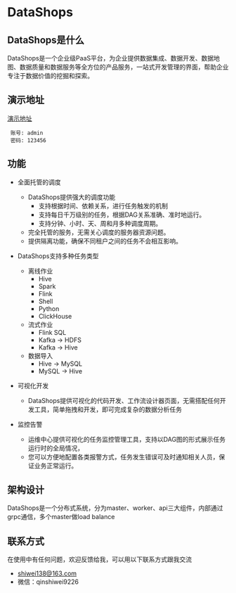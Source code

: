 # DataShops

## DataShops是什么
DataShops是一个企业级PaaS平台，为企业提供数据集成、数据开发、数据地图、数据质量和数据服务等全方位的产品服务，一站式开发管理的界面，帮助企业专注于数据价值的挖掘和探索。

## 演示地址
[演示地址](https://www.datashops.cn)
```
 账号: admin
 密码: 123456
```
## 功能
* 全面托管的调度
  * DataShops提供强大的调度功能
    * 支持根据时间、依赖关系，进行任务触发的机制
    * 支持每日千万级别的任务，根据DAG关系准确、准时地运行。
    * 支持分钟、小时、天、周和月多种调度周期。
  * 完全托管的服务，无需关心调度的服务器资源问题。
  * 提供隔离功能，确保不同租户之间的任务不会相互影响。
* DataShops支持多种任务类型
  * 离线作业
    * Hive
    * Spark
    * Flink
    * Shell
    * Python
    * ClickHouse
  * 流式作业
    * Flink SQL
    * Kafka -> HDFS
    * Kafka -> Hive
  * 数据导入
    * Hive -> MySQL
    * MySQL -> Hive
* 可视化开发
  * DataShops提供可视化的代码开发、工作流设计器页面，无需搭配任何开发工具，简单拖拽和开发，即可完成复杂的数据分析任务

* 监控告警
  * 运维中心提供可视化的任务监控管理工具，支持以DAG图的形式展示任务运行时的全局情况，
  * 您可以方便地配置各类报警方式，任务发生错误可及时通知相关人员，保证业务正常运行。

## 架构设计
DataShops是一个分布式系统，分为master、worker、api三大组件，内部通过grpc通信，多个master做load balance
## 联系方式
在使用中有任何问题，欢迎反馈给我，可以用以下联系方式跟我交流

* shiwei138@163.com
* 微信：qinshiwei9226
